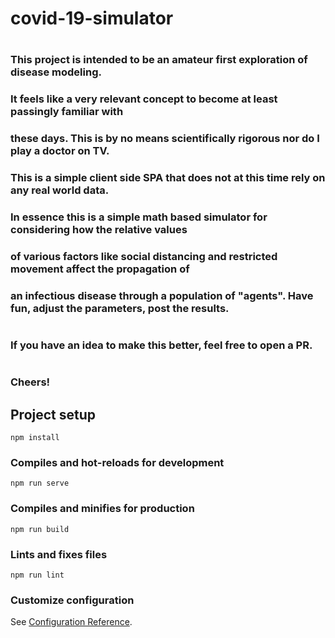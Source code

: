 # covid-19-simulator
#
### This project is intended to be an amateur first exploration of disease modeling. 
### It feels like a very relevant concept to become at least passingly familiar with 
### these days. This is by no means scientifically rigorous nor do I play a doctor on TV.
### This is a simple client side SPA that does not at this time rely on any real world data.
### In essence this is a simple math based simulator for considering how the relative values 
### of various factors like social distancing and restricted movement affect the propagation of 
### an infectious disease through a population of "agents". Have fun, adjust the parameters, post the results.
#  
### If you have an idea to make this better, feel free to open a PR.
# 
### Cheers!

## Project setup
```
npm install
```

### Compiles and hot-reloads for development
```
npm run serve
```

### Compiles and minifies for production
```
npm run build
```

### Lints and fixes files
```
npm run lint
```

### Customize configuration
See [Configuration Reference](https://cli.vuejs.org/config/).
